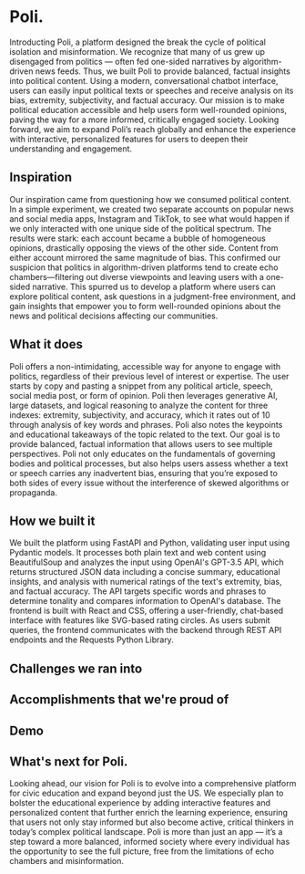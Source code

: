 # Poli.
Introducting Poli, a platform designed the break the cycle of political isolation and misinformation. 
We recognize that many of us grew up disengaged from politics — often fed one-sided narratives by algorithm-driven news feeds. Thus, we built Poli to provide balanced, factual insights into political content. Using a modern, conversational chatbot interface, users can easily input political texts or speeches and receive analysis on its bias, extremity, subjectivity, and factual accuracy. Our mission is to make political education accessible and help users form well-rounded opinions, paving the way for a more informed, critically engaged society. Looking forward, we aim to expand Poli’s reach globally and enhance the experience with interactive, personalized features for users to deepen their understanding and engagement.

## Inspiration
Our inspiration came from questioning how we consumed political content. In a simple experiment, we created two separate accounts on popular news and social media apps, Instagram and TikTok, to see what would happen if we only interacted with one unique side of the political spectrum. The results were stark: each account became a bubble of homogeneous opinions, drastically opposing the views of the other side. Content from either account mirrored the same magnitude of bias. This confirmed our suspicion that politics in algorithm-driven platforms tend to create echo chambers—filtering out diverse viewpoints and leaving users with a one-sided narrative. This spurred us to develop a platform where users can explore political content, ask questions in a judgment-free environment, and gain insights that empower you to form well-rounded opinions about the news and political decisions affecting our communities.

## What it does
Poli offers a non-intimidating, accessible way for anyone to engage with politics, regardless of their previous level of interest or expertise. The user starts by copy and pasting a snippet from any political article, speech, social media post, or form of opinion. Poli then leverages generative AI, large datasets, and logical reasoning to analyze the content for three indexes: extremity, subjectivity, and accuracy, which it rates out of 10 through analysis of key words and phrases. Poli also notes the keypoints and educational takeaways of the topic related to the text. Our goal is to provide balanced, factual information that allows users to see multiple perspectives. Poli not only educates on the fundamentals of governing bodies and political processes, but also helps users assess whether a text or speech carries any inadvertent bias, ensuring that you’re exposed to both sides of every issue without the interference of skewed algorithms or propaganda.

## How we built it
We built the platform using FastAPI and Python, validating user input using Pydantic models. It processes both plain text and web content using BeautifulSoup and analyzes the input using OpenAI's GPT-3.5 API, which returns structured JSON data including a concise summary, educational insights, and analysis with numerical ratings of the text's extremity, bias, and factual accuracy. The API targets specific words and phrases to determine tonality and compares information to OpenAI's database. The frontend is built with React and CSS, offering a user-friendly, chat-based interface with features like SVG-based rating circles. As users submit queries, the frontend communicates with the backend through REST API endpoints and the Requests Python Library.

## Challenges we ran into

## Accomplishments that we're proud of 


## Demo

## What's next for Poli.
Looking ahead, our vision for Poli is to evolve into a comprehensive platform for civic education and expand beyond just the US. We especially plan to bolster the educational experience by adding interactive features and personalized content that further enrich the learning experience, ensuring that users not only stay informed but also become active, critical thinkers in today’s complex political landscape.
Poli is more than just an app — it’s a step toward a more balanced, informed society where every individual has the opportunity to see the full picture, free from the limitations of echo chambers and misinformation.
